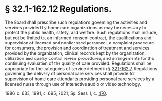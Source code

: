 # § 32.1-162.12 Regulations.

<p>The Board shall prescribe such regulations governing the activities and services provided by home care organizations as may be necessary to protect the public health, safety, and welfare. Such regulations shall include, but not be limited to, an informed consent contract, the qualifications and supervision of licensed and nonlicensed personnel, a complaint procedure for consumers, the provision and coordination of treatment and services provided by the organization, clinical records kept by the organization, utilization and quality control review procedures, and arrangements for the continuing evaluation of the quality of care provided. Regulations shall be appropriate for the categories of service defined in § <a href='/vacode/32.1-162.7/'>32.1-162.7</a>. Regulations governing the delivery of personal care services shall provide for supervision of home care attendants providing personal care services by a licensed nurse through use of interactive audio or video technology.</p><p>1986, c. 633; 1991, c. 695; 2021, Sp. Sess. I, c. <a href='http://lis.virginia.gov/cgi-bin/legp604.exe?212+ful+CHAP0470'>470</a>.</p>